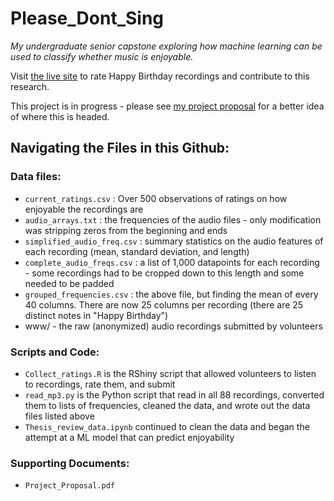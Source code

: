 # Please_Dont_Sing
*My undergraduate senior capstone exploring how machine learning can be used to classify whether music is enjoyable.*

Visit [the live site](https://baileywellen.shinyapps.io/Thesis) to rate Happy Birthday recordings and contribute to this research.  


This project is in progress - please see [my project proposal](/Project_Proposal.pdf) for a better idea of where this is headed.  

## Navigating the Files in this Github:

### Data files:   
* `current_ratings.csv` : Over 500 observations of ratings on how enjoyable the recordings are  
* `audio_arrays.txt` : the frequencies of the audio files - only modification was stripping zeros from the beginning and ends  
* `simplified_audio_freq.csv` : summary statistics on the audio features of each recording (mean, standard deviation, and length)  
* `complete_audio_freqs.csv` : a list of 1,000 datapoints for each recording - some recordings had to be cropped down to this length and some needed to be padded  
* `grouped_frequencies.csv` : the above file, but finding the mean of every 40 columns. There are now 25 columns per recording (there are 25 distinct notes in "Happy Birthday") 
* www/ - the raw (anonymized) audio recordings submitted by volunteers  

### Scripts and Code:  
* `Collect_ratings.R` is the RShiny script that allowed volunteers to listen to recordings, rate them, and submit  
* `read_mp3.py` is the Python script that read in all 88 recordings, converted them to lists of frequencies, cleaned the data, and wrote out the data files listed above  
* `Thesis_review_data.ipynb` continued to clean the data and began the attempt at a ML model that can predict enjoyability  

### Supporting Documents:  
* `Project_Proposal.pdf`  



